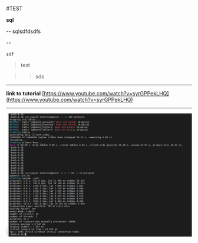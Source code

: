 #TEST

__sql__

--
sqlsdfdsdfs

--

```
sdf
```

>test

>>sds

---

__link to tutorial__ [https://www.youtube.com/watch?v=syrGPPekLHQ](https://www.youtube.com/watch?v=syrGPPekLHQ)

---

![picture](Screenshot_4.png)
